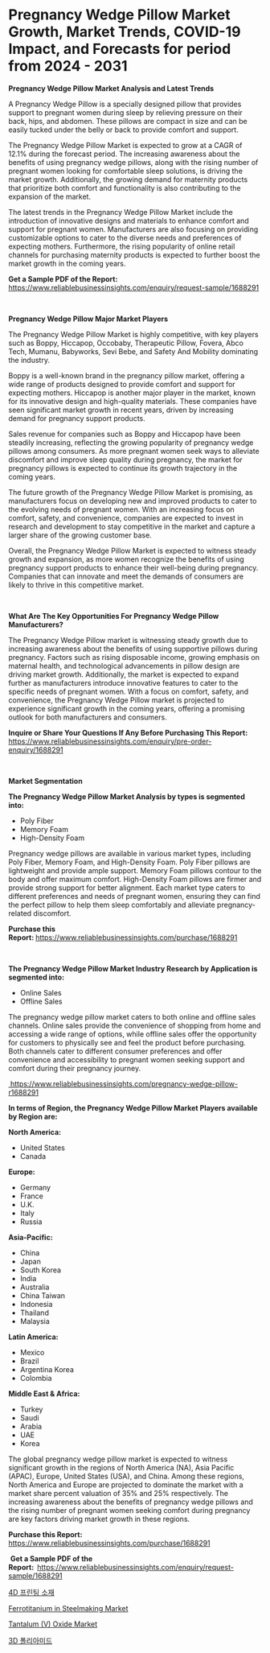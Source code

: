 <p><h1>Pregnancy Wedge Pillow Market Growth, Market Trends, COVID-19 Impact, and Forecasts for period from 2024 - 2031</h1></p><p><strong>Pregnancy Wedge Pillow Market Analysis and Latest Trends</strong></p>
<p><p>A Pregnancy Wedge Pillow is a specially designed pillow that provides support to pregnant women during sleep by relieving pressure on their back, hips, and abdomen. These pillows are compact in size and can be easily tucked under the belly or back to provide comfort and support.</p><p>The Pregnancy Wedge Pillow Market is expected to grow at a CAGR of 12.1% during the forecast period. The increasing awareness about the benefits of using pregnancy wedge pillows, along with the rising number of pregnant women looking for comfortable sleep solutions, is driving the market growth. Additionally, the growing demand for maternity products that prioritize both comfort and functionality is also contributing to the expansion of the market.</p><p>The latest trends in the Pregnancy Wedge Pillow Market include the introduction of innovative designs and materials to enhance comfort and support for pregnant women. Manufacturers are also focusing on providing customizable options to cater to the diverse needs and preferences of expecting mothers. Furthermore, the rising popularity of online retail channels for purchasing maternity products is expected to further boost the market growth in the coming years.</p></p>
<p><strong>Get a Sample PDF of the Report:&nbsp;</strong> <a href="https://www.reliablebusinessinsights.com/enquiry/request-sample/1688291">https://www.reliablebusinessinsights.com/enquiry/request-sample/1688291</a></p>
<p>&nbsp;</p>
<p><strong>Pregnancy Wedge Pillow Major Market Players</strong></p>
<p><p>The Pregnancy Wedge Pillow Market is highly competitive, with key players such as Boppy, Hiccapop, Occobaby, Therapeutic Pillow, Fovera, Abco Tech, Mumanu, Babyworks, Sevi Bebe, and Safety And Mobility dominating the industry. </p><p>Boppy is a well-known brand in the pregnancy pillow market, offering a wide range of products designed to provide comfort and support for expecting mothers. Hiccapop is another major player in the market, known for its innovative design and high-quality materials. These companies have seen significant market growth in recent years, driven by increasing demand for pregnancy support products.</p><p>Sales revenue for companies such as Boppy and Hiccapop have been steadily increasing, reflecting the growing popularity of pregnancy wedge pillows among consumers. As more pregnant women seek ways to alleviate discomfort and improve sleep quality during pregnancy, the market for pregnancy pillows is expected to continue its growth trajectory in the coming years.</p><p>The future growth of the Pregnancy Wedge Pillow Market is promising, as manufacturers focus on developing new and improved products to cater to the evolving needs of pregnant women. With an increasing focus on comfort, safety, and convenience, companies are expected to invest in research and development to stay competitive in the market and capture a larger share of the growing customer base.</p><p>Overall, the Pregnancy Wedge Pillow Market is expected to witness steady growth and expansion, as more women recognize the benefits of using pregnancy support products to enhance their well-being during pregnancy. Companies that can innovate and meet the demands of consumers are likely to thrive in this competitive market.</p></p>
<p>&nbsp;</p>
<p><strong>What Are The Key Opportunities For Pregnancy Wedge Pillow Manufacturers?</strong></p>
<p><p>The Pregnancy Wedge Pillow market is witnessing steady growth due to increasing awareness about the benefits of using supportive pillows during pregnancy. Factors such as rising disposable income, growing emphasis on maternal health, and technological advancements in pillow design are driving market growth. Additionally, the market is expected to expand further as manufacturers introduce innovative features to cater to the specific needs of pregnant women. With a focus on comfort, safety, and convenience, the Pregnancy Wedge Pillow market is projected to experience significant growth in the coming years, offering a promising outlook for both manufacturers and consumers.</p></p>
<p><strong>Inquire or Share Your Questions If Any Before Purchasing This Report:</strong> <a href="https://www.reliablebusinessinsights.com/enquiry/pre-order-enquiry/1688291">https://www.reliablebusinessinsights.com/enquiry/pre-order-enquiry/1688291</a></p>
<p>&nbsp;</p>
<p><strong>Market Segmentation</strong></p>
<p><strong>The Pregnancy Wedge Pillow Market Analysis by types is segmented into:</strong></p>
<p><ul><li>Poly Fiber</li><li>Memory Foam</li><li>High-Density Foam</li></ul></p>
<p><p>Pregnancy wedge pillows are available in various market types, including Poly Fiber, Memory Foam, and High-Density Foam. Poly Fiber pillows are lightweight and provide ample support. Memory Foam pillows contour to the body and offer maximum comfort. High-Density Foam pillows are firmer and provide strong support for better alignment. Each market type caters to different preferences and needs of pregnant women, ensuring they can find the perfect pillow to help them sleep comfortably and alleviate pregnancy-related discomfort.</p></p>
<p><strong>Purchase this Report:&nbsp;</strong><a href="https://www.reliablebusinessinsights.com/purchase/1688291">https://www.reliablebusinessinsights.com/purchase/1688291</a></p>
<p>&nbsp;</p>
<p><strong>The Pregnancy Wedge Pillow Market Industry Research by Application is segmented into:</strong></p>
<p><ul><li>Online Sales</li><li>Offline Sales</li></ul></p>
<p><p>The pregnancy wedge pillow market caters to both online and offline sales channels. Online sales provide the convenience of shopping from home and accessing a wide range of options, while offline sales offer the opportunity for customers to physically see and feel the product before purchasing. Both channels cater to different consumer preferences and offer convenience and accessibility to pregnant women seeking support and comfort during their pregnancy journey.</p></p>
<p><a href="https://www.reliablebusinessinsights.com/pregnancy-wedge-pillow-r1688291">&nbsp;https://www.reliablebusinessinsights.com/pregnancy-wedge-pillow-r1688291</a></p>
<p><strong>In terms of Region, the Pregnancy Wedge Pillow Market Players available by Region are:</strong></p>
<p>
    <p> <strong> North America: </strong>
        <ul>
            <li>United States</li>
            <li>Canada</li>
        </ul>
        </p> 
    <p> <strong> Europe: </strong>
        <ul>
            <li>Germany</li>
            <li>France</li>
            <li>U.K.</li>
            <li>Italy</li>
            <li>Russia</li>
        </ul>
        </p> 
    <p> <strong> Asia-Pacific: </strong>
        <ul>
            <li>China</li>
            <li>Japan</li>
            <li>South Korea</li>
            <li>India</li>
            <li>Australia</li>
            <li>China Taiwan</li>
            <li>Indonesia</li>
            <li>Thailand</li>
            <li>Malaysia</li>
        </ul>
        </p> 
    <p> <strong> Latin America: </strong>
        <ul>
            <li>Mexico</li>
            <li>Brazil</li>
            <li>Argentina Korea</li>
            <li>Colombia</li>
        </ul>
        </p> 
    <p> <strong> Middle East & Africa: </strong>
        <ul>
            <li>Turkey</li>
            <li>Saudi</li>
            <li>Arabia</li>
            <li>UAE</li>
            <li>Korea</li>
        </ul>
    </p>
    </p>
<p><p>The global pregnancy wedge pillow market is expected to witness significant growth in the regions of North America (NA), Asia Pacific (APAC), Europe, United States (USA), and China. Among these regions, North America and Europe are projected to dominate the market with a market share percent valuation of 35% and 25% respectively. The increasing awareness about the benefits of pregnancy wedge pillows and the rising number of pregnant women seeking comfort during pregnancy are key factors driving market growth in these regions.</p></p>
<p><strong>Purchase this Report: </strong><a href="https://www.reliablebusinessinsights.com/purchase/1688291">https://www.reliablebusinessinsights.com/purchase/1688291</a></p>
<p>&nbsp;<strong>Get a Sample PDF of the Report:&nbsp;&nbsp;</strong><a href="https://www.reliablebusinessinsights.com/enquiry/request-sample/1688291">https://www.reliablebusinessinsights.com/enquiry/request-sample/1688291</a></p>
<p><strong></strong></p>
<p><p><a href="https://github.com/vseigx30c9a1j/Market-Research-Report-List-2/blob/main/5279451146578.md">4D 프린팅 소재</a></p><p><a href="https://github.com/kathiaseamanalvaradovlprc2h/Market-Research-Report-List-3/blob/main/ferrotitanium-in-steelmaking-market.md">Ferrotitanium in Steelmaking Market</a></p><p><a href="https://github.com/EbonyHane1955/Market-Research-Report-List-1/blob/main/tantalum-v-oxide-market.md">Tantalum (V) Oxide Market</a></p><p><a href="https://github.com/WilburKihn5676/Market-Research-Report-List-2/blob/main/1592367146579.md">3D 폴리아미드</a></p></p>